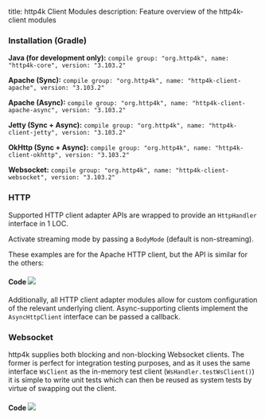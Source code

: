 title: http4k Client Modules
description: Feature overview of the http4k-client modules

### Installation (Gradle)
**Java (for development only):** ```compile group: "org.http4k", name: "http4k-core", version: "3.103.2"```

**Apache (Sync):** ```compile group: "org.http4k", name: "http4k-client-apache", version: "3.103.2"```

**Apache (Async):** ```compile group: "org.http4k", name: "http4k-client-apache-async", version: "3.103.2"```

**Jetty (Sync + Async):** ```compile group: "org.http4k", name: "http4k-client-jetty", version: "3.103.2"```

**OkHttp (Sync + Async):** ```compile group: "org.http4k", name: "http4k-client-okhttp", version: "3.103.2"```

**Websocket:** ```compile group: "org.http4k", name: "http4k-client-websocket", version: "3.103.2"```

### HTTP
Supported HTTP client adapter APIs are wrapped to provide an `HttpHandler` interface in 1 LOC.

Activate streaming mode by passing a `BodyMode` (default is non-streaming).

These examples are for the Apache HTTP client, but the API is similar for the others:

#### Code [<img class="octocat" src="/img/octocat-32.png"/>](https://github.com/http4k/http4k/blob/master/src/docs/guide/modules/clients/example_http.kt)
<script src="https://gist-it.appspot.com/https://github.com/http4k/http4k/blob/master/src/docs/guide/modules/clients/example_http.kt"></script>

Additionally, all HTTP client adapter modules allow for custom configuration of the relevant underlying client. Async-supporting clients implement the `AsyncHttpClient` interface can be passed a callback.

### Websocket
http4k supplies both blocking and non-blocking Websocket clients. The former is perfect for integration testing purposes, and as it uses the same interface `WsClient` as the in-memory test client (`WsHandler.testWsClient()`) it is simple to write unit tests which can then be reused as system tests by virtue of swapping out the client.

#### Code [<img class="octocat" src="/img/octocat-32.png"/>](https://github.com/http4k/http4k/blob/master/src/docs/guide/modules/clients/example_websocket.kt)
<script src="https://gist-it.appspot.com/https://github.com/http4k/http4k/blob/master/src/docs/guide/modules/clients/example_websocket.kt"></script>
